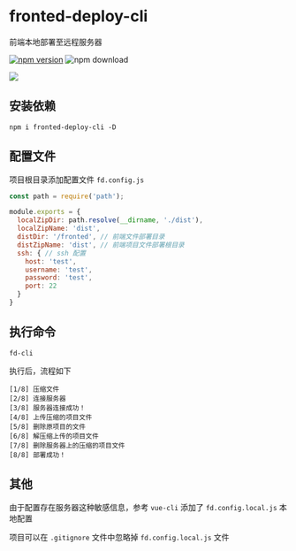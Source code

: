 # fronted-deploy-cli

前端本地部署至远程服务器

[![npm version](https://badge.fury.io/js/fronted-deploy-cli.svg)](http://badge.fury.io/js/fronted-deploy-cli) ![npm download](https://img.shields.io/npm/dt/fronted-deploy-cli.svg)

![](https://nodei.co/npm/fronted-deploy-cli.png?downloads=true&downloadRank=true&stars=true)

## 安装依赖

```
npm i fronted-deploy-cli -D

```

## 配置文件

项目根目录添加配置文件 `fd.config.js`

```js
const path = require('path');

module.exports = {
  localZipDir: path.resolve(__dirname, './dist'),
  localZipName: 'dist',
  distDir: '/fronted', // 前端文件部署目录
  distZipName: 'dist', // 前端项目文件部署根目录
  ssh: { // ssh 配置
    host: 'test',
    username: 'test',
    password: 'test',
    port: 22
  }
}
```

## 执行命令

```
fd-cli
```

执行后，流程如下

```
[1/8] 压缩文件
[2/8] 连接服务器
[3/8] 服务器连接成功！
[4/8] 上传压缩的项目文件
[5/8] 删除原项目的文件
[6/8] 解压缩上传的项目文件
[7/8] 删除服务器上的压缩的项目文件
[8/8] 部署成功！
```

## 其他

由于配置存在服务器这种敏感信息，参考 `vue-cli` 添加了 `fd.config.local.js` 本地配置

项目可以在 `.gitignore` 文件中忽略掉 `fd.config.local.js` 文件
